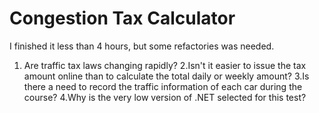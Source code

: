 # Congestion Tax Calculator

I finished it less than 4 hours, but some refactories was needed.
1. Are traffic tax laws changing rapidly?
2.Isn't it easier to issue the tax amount online than to calculate the total daily or weekly amount?
3.Is there a need to record the traffic information of each car during the course?
4.Why is the very low version of .NET selected for this test?